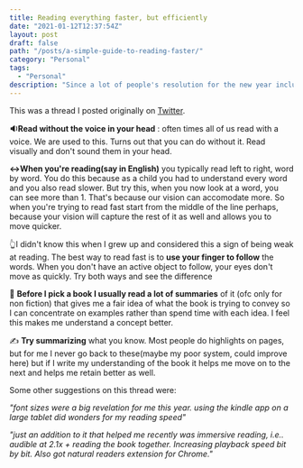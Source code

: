 ```yaml
---
title: Reading everything faster, but efficiently 
date: "2021-01-12T12:37:54Z"
layout: post
draft: false
path: "/posts/a-simple-guide-to-reading-faster/"
category: "Personal"
tags:
  - "Personal"
description: "Since a lot of people's resolution for the new year includes reading a lot more, I looked at what helped me read faster📒📒📒"
---
```



This was a thread I posted originally on [Twitter](https://twitter.com/vindytalks).

**🔉Read without the voice in your head** : often times all of us read with a voice. We are used to this. Turns out that you can do without it. Read visually and don't sound them in your head. 

**↔️When you're reading(say in English)** you typically read left to right, word by word. You do this because as a child you had to understand every word and you also read slower. But try this, when you now look at a word, you can see more than 1. That's because our vision can accomodate more. So when you're trying to read fast start from the middle of the line perhaps, because your vision will capture the rest of it as well and allows you to move quicker. 

👆I didn't know this when I grew up and considered this a sign of being weak at reading. The best way to read fast is to **use your finger to follow** the words. When you don't have an active object to follow, your eyes don't move as quickly. Try both ways and see the difference

📑 **Before I pick a book I usually read a lot of summaries** of it (ofc only for non fiction) that gives me a fair idea of what the book is trying to convey so I can concentrate on examples rather than spend time with each idea. I feel this makes me understand a concept better. 

✍️ **Try summarizing** what you know. Most people do highlights on pages, but for me I never go back to these(maybe my poor system, could improve here) but if I write my understanding of the book it helps me move on to the next and helps me retain better as well.

Some other suggestions on this thread were: 

*"font sizes were a big revelation for me this year. using the kindle app on a large tablet did wonders for my reading speed"*

*"just an addition to it that helped me recently was immersive reading, i.e.. audible at 2.1x + reading the book together. Increasing playback speed bit by bit. Also got natural readers extension for Chrome."*